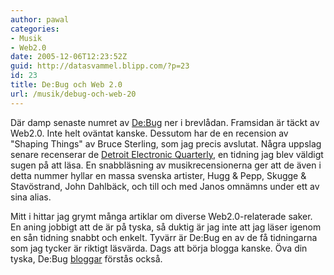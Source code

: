 ```yaml
---
author: pawal
categories:
- Musik
- Web2.0
date: 2005-12-06T12:23:52Z
guid: http://datasvammel.blipp.com/?p=23
id: 23
title: De:Bug och Web 2.0
url: /musik/debug-och-web-20
---
```


Där damp senaste numret av <a href="http://www.de-bug.de/">De:Bug</a> ner i brevlådan. Framsidan är täckt av Web2.0. Inte helt oväntat kanske. Dessutom har de en recension av "Shaping Things" av Bruce Sterling, som jag precis avslutat. Några uppslag senare recenserar de <a href="http://www.detroiteq.com/">Detroit Electronic Quarterly</a>, en tidning jag blev väldigt sugen på att läsa. En snabbläsning av musikrecensionerna ger att de även i detta nummer hyllar en massa svenska artister, Hugg & Pepp, Skugge & Stavöstrand, John Dahlbäck, och till och med Janos omnämns under ett av sina alias.

Mitt i hittar jag grymt många artiklar om diverse Web2.0-relaterade saker. En aning jobbigt att de är på tyska, så duktig är jag inte att jag läser igenom en sån tidning snabbt och enkelt. Tyvärr är De:Bug en av de få tidningarna som jag tycker är riktigt läsvärda. Dags att börja blogga kanske. Öva din tyska, De:Bug <a href="http://de-bug.de/blog/">bloggar</a> förstås också.